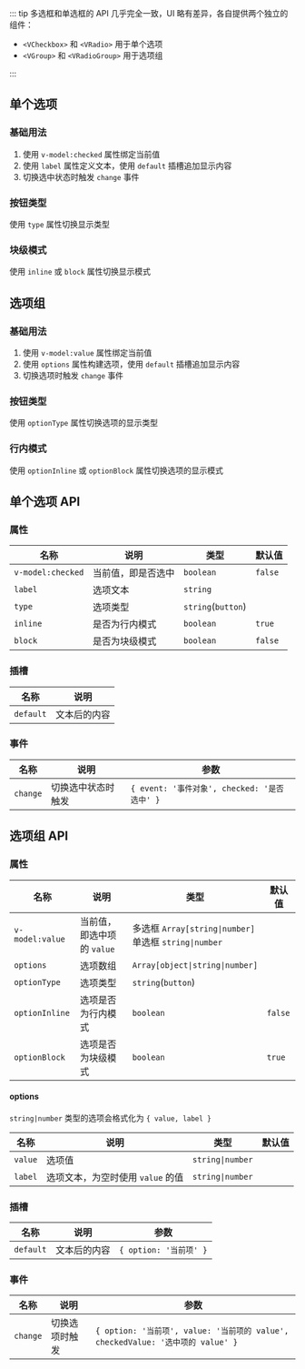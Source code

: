 ::: tip
多选框和单选框的 API 几乎完全一致，UI 略有差异，各自提供两个独立的组件：

- `<VCheckbox>` 和 `<VRadio>` 用于单个选项
- `<VGroup>` 和 `<VRadioGroup>` 用于选项组

:::

## 单个选项

### 基础用法

1. 使用 `v-model:checked` 属性绑定当前值
2. 使用 `label` 属性定义文本，使用 `default` 插槽追加显示内容
3. 切换选中状态时触发 `change` 事件

<preview path="@docs/component/checkbox/demos/option.vue"></preview>

### 按钮类型

使用 `type` 属性切换显示类型

<preview path="@docs/component/checkbox/demos/option-type.vue"></preview>

### 块级模式

使用 `inline` 或 `block` 属性切换显示模式

<preview path="@docs/component/checkbox/demos/option-display.vue"></preview>

## 选项组

### 基础用法

1. 使用 `v-model:value` 属性绑定当前值
2. 使用 `options` 属性构建选项，使用 `default` 插槽追加显示内容
3. 切换选项时触发 `change` 事件

<preview path="@docs/component/checkbox/demos/group.vue"></preview>

### 按钮类型

使用 `optionType` 属性切换选项的显示类型

<preview path="@docs/component/checkbox/demos/group-type.vue"></preview>

### 行内模式

使用 `optionInline` 或 `optionBlock` 属性切换选项的显示模式

<preview path="@docs/component/checkbox/demos/group-display.vue"></preview>

## 单个选项 API

### 属性

| 名称              | 说明               | 类型               | 默认值  |
| ----------------- | ------------------ | ------------------ | ------- |
| `v-model:checked` | 当前值，即是否选中 | `boolean`          | `false` |
| `label`           | 选项文本           | `string`           |         |
| `type`            | 选项类型           | `string`(`button`) |         |
| `inline`          | 是否为行内模式     | `boolean`          | `true`  |
| `block`           | 是否为块级模式     | `boolean`          | `false` |

### 插槽

| 名称      | 说明         |
| --------- | ------------ |
| `default` | 文本后的内容 |

### 事件

| 名称     | 说明               | 参数                                         |
| -------- | ------------------ | -------------------------------------------- |
| `change` | 切换选中状态时触发 | `{ event: '事件对象', checked: '是否选中' }` |

## 选项组 API

### 属性

| 名称            | 说明                       | 类型                                                        | 默认值  |
| --------------- | -------------------------- | ----------------------------------------------------------- | ------- |
| `v-model:value` | 当前值，即选中项的 `value` | 多选框 `Array[string\|number]` <br> 单选框 `string\|number` |         |
| `options`       | 选项数组                   | `Array[object\|string\|number]`                             |         |
| `optionType`    | 选项类型                   | `string`(`button`)                                          |         |
| `optionInline`  | 选项是否为行内模式         | `boolean`                                                   | `false` |
| `optionBlock`   | 选项是否为块级模式         | `boolean`                                                   | `true`  |

#### options

`string|number` 类型的选项会格式化为 `{ value, label }`

| 名称    | 说明                              | 类型             | 默认值 |
| ------- | --------------------------------- | ---------------- | ------ |
| `value` | 选项值                            | `string\|number` |        |
| `label` | 选项文本，为空时使用 `value` 的值 | `string\|number` |        |

### 插槽

| 名称      | 说明         | 参数                   |
| --------- | ------------ | ---------------------- |
| `default` | 文本后的内容 | `{ option: '当前项' }` |

### 事件

| 名称     | 说明           | 参数                                                                            |
| -------- | -------------- | ------------------------------------------------------------------------------- |
| `change` | 切换选项时触发 | `{ option: '当前项', value: '当前项的 value', checkedValue: '选中项的 value' }` |
